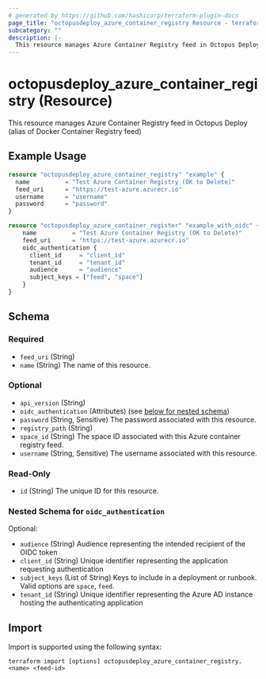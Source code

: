 ```yaml
---
# generated by https://github.com/hashicorp/terraform-plugin-docs
page_title: "octopusdeploy_azure_container_registry Resource - terraform-provider-octopusdeploy"
subcategory: ""
description: |-
  This resource manages Azure Container Registry feed in Octopus Deploy (alias of Docker Container Registry feed)
---
```


# octopusdeploy_azure_container_registry (Resource)

This resource manages Azure Container Registry feed in Octopus Deploy (alias of Docker Container Registry feed)

## Example Usage

```terraform
resource "octopusdeploy_azure_container_registry" "example" {
  name          = "Test Azure Container Registry (OK to Delete)"
  feed_uri      = "https://test-azure.azurecr.io"
  username      = "username"
  password      = "password"
}

resource "octopusdeploy_azure_container_register" "example_with_oidc" {
    name          = "Test Azure Container Registry (OK to Delete)"
    feed_uri      = "https://test-azure.azurecr.io"
    oidc_authentication {
      client_id     = "client_id"
      tenant_id     = "tenant_id"
      audience      = "audience"
      subject_keys = ["feed", "space"]
    } 
}
```

<!-- schema generated by tfplugindocs -->
## Schema

### Required

- `feed_uri` (String)
- `name` (String) The name of this resource.

### Optional

- `api_version` (String)
- `oidc_authentication` (Attributes) (see [below for nested schema](#nestedatt--oidc_authentication))
- `password` (String, Sensitive) The password associated with this resource.
- `registry_path` (String)
- `space_id` (String) The space ID associated with this Azure container registry feed.
- `username` (String, Sensitive) The username associated with this resource.

### Read-Only

- `id` (String) The unique ID for this resource.

<a id="nestedatt--oidc_authentication"></a>
### Nested Schema for `oidc_authentication`

Optional:

- `audience` (String) Audience representing the intended recipient of the OIDC token
- `client_id` (String) Unique identifier representing the application requesting authentication
- `subject_keys` (List of String) Keys to include in a deployment or runbook. Valid options are `space`, `feed`.
- `tenant_id` (String) Unique identifier representing the Azure AD instance hosting the authenticating application

## Import

Import is supported using the following syntax:

```shell
terraform import [options] octopusdeploy_azure_container_registry.<name> <feed-id>
```
